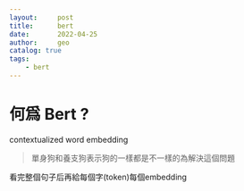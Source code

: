 ```yaml
---
layout:     post
title:      bert
date:       2022-04-25
author:     geo
catalog: true
tags:
    - bert
---
```


# 何爲 Bert ?

contextualized word embedding 

> 單身狗和養支狗表示狗的一樣都是不一樣的為解決這個問題

看完整個句子后再給每個字(token)每個embedding


